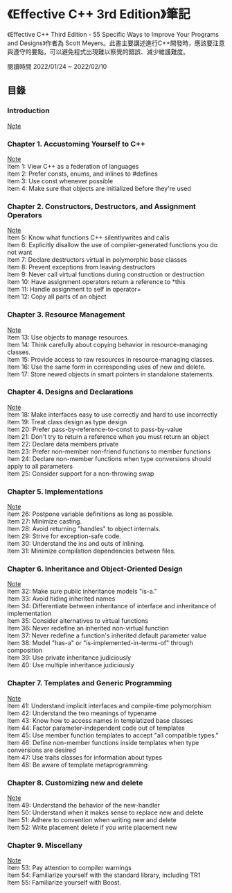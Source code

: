 # 《Effective C++ 3rd Edition》筆記

《Effective C++ Third Edition - 55 Specific Ways to Improve Your Programs and Designs》作者為 Scott Meyers。此書主要講述進行C++開發時，應該要注意與遵守的要點，可以避免程式出現難以察覺的錯誤、減少維護難度。

閱讀時間 2022/01/24 ~ 2022/02/10

## 目錄
### Introduction
[Note](./notes/intro.md)  

### Chapter 1. Accustoming Yourself to C++  
[Note](./notes/ch1.md)  
Item 1: View C++ as a federation of languages  
Item 2: Prefer consts, enums, and inlines to #defines  
Item 3: Use const whenever possible  
Item 4: Make sure that objects are initialized before they're used  

### Chapter 2. Constructors, Destructors, and Assignment Operators  
[Note](./notes/ch2.md)  
Item 5: Know what functions C++ silentlywrites and calls  
Item 6: Explicitly disallow the use of compiler-generated functions you do not want  
Item 7: Declare destructors virtual in polymorphic base classes  
Item 8: Prevent exceptions from leaving destructors  
Item 9: Never call virtual functions during construction or destruction  
Item 10: Have assignment operators return a reference to *this  
Item 11: Handle assignment to self in operator=  
Item 12: Copy all parts of an object  

### Chapter 3. Resource Management  
[Note](./notes/ch3.md)  
Item 13: Use objects to manage resources.  
Item 14: Think carefully about copying behavior in resource-managing classes.  
Item 15: Provide access to raw resources in resource-managing classes.  
Item 16: Use the same form in corresponding uses of new and delete.  
Item 17: Store newed objects in smart pointers in standalone statements.  

### Chapter 4. Designs and Declarations  
[Note](./notes/ch4.md)  
Item 18: Make interfaces easy to use correctly and hard to use incorrectly  
Item 19: Treat class design as type design  
Item 20: Prefer pass-by-reference-to-const to pass-by-value  
Item 21: Don't try to return a reference when you must return an object  
Item 22: Declare data members private  
Item 23: Prefer non-member non-friend functions to member functions  
Item 24: Declare non-member functions when type conversions should apply to all parameters  
Item 25: Consider support for a non-throwing swap  

### Chapter 5. Implementations  
[Note](./notes/ch5.md)  
Item 26: Postpone variable definitions as long as possible.  
Item 27: Minimize casting.  
Item 28: Avoid returning "handles" to object internals.  
Item 29: Strive for exception-safe code.  
Item 30: Understand the ins and outs of inlining.  
Item 31: Minimize compilation dependencies between files.  

### Chapter 6. Inheritance and Object-Oriented Design  
[Note](./notes/ch6.md)  
Item 32: Make sure public inheritance models "is-a."  
Item 33: Avoid hiding inherited names  
Item 34: Differentiate between inheritance of interface and inheritance of implementation  
Item 35: Consider alternatives to virtual functions  
Item 36: Never redefine an inherited non-virtual function  
Item 37: Never redefine a function's inherited default parameter value  
Item 38: Model "has-a" or "is-implemented-in-terms-of" through composition  
Item 39: Use private inheritance judiciously  
Item 40: Use multiple inheritance judiciously  

### Chapter 7. Templates and Generic Programming  
[Note](./notes/ch7.md)  
Item 41: Understand implicit interfaces and compile-time polymorphism  
Item 42: Understand the two meanings of typename  
Item 43: Know how to access names in templatized base classes  
Item 44: Factor parameter-independent code out of templates  
Item 45: Use member function templates to accept "all compatible types."  
Item 46: Define non-member functions inside templates when type conversions are desired  
Item 47: Use traits classes for information about types  
Item 48: Be aware of template metaprogramming  

### Chapter 8. Customizing new and delete  
[Note](./notes/ch8.md)  
Item 49: Understand the behavior of the new-handler  
Item 50: Understand when it makes sense to replace new and delete  
Item 51: Adhere to convention when writing new and delete  
Item 52: Write placement delete if you write placement new  

### Chapter 9. Miscellany  
[Note](./notes/ch9.md)  
Item 53: Pay attention to compiler warnings  
Item 54: Familiarize yourself with the standard library, including TR1  
Item 55: Familiarize yourself with Boost.  